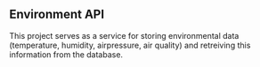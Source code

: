 ## Environment API

This project serves as a service for storing environmental data (temperature, humidity, airpressure, air quality) and retreiving this information from the database.